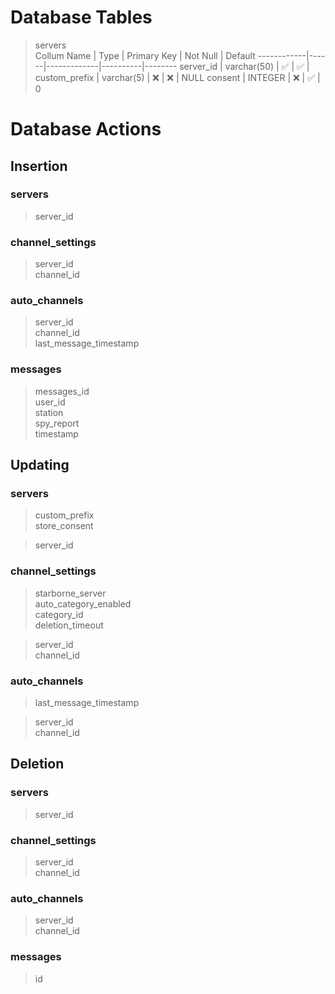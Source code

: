 # Database Tables

> servers <br>
Collum Name | Type | Primary Key | Not Null | Default
------------|------|-------------|----------|--------
server_id | varchar(50) | :white_check_mark: | :white_check_mark: | 
custom_prefix | varchar(5) | :x: | :x: | NULL
consent | INTEGER | :x: | :white_check_mark: | 0

# Database Actions

## Insertion
### servers
> server_id

### channel_settings
> server_id <br>
> channel_id

### auto_channels
> server_id <br>
> channel_id <br>
> last_message_timestamp

### messages
> messages_id <br>
> user_id <br>
> station <br>
> spy_report <br>
> timestamp

## Updating
### servers
> custom_prefix <br>
> store_consent

> server_id

### channel_settings
> starborne_server <br>
> auto_category_enabled <br> 
> category_id <br>
> deletion_timeout

> server_id <br>
> channel_id

### auto_channels
> last_message_timestamp

> server_id <br>
> channel_id

## Deletion
### servers
> server_id

### channel_settings
> server_id <br>
> channel_id

### auto_channels
> server_id <br>
> channel_id

### messages
> id